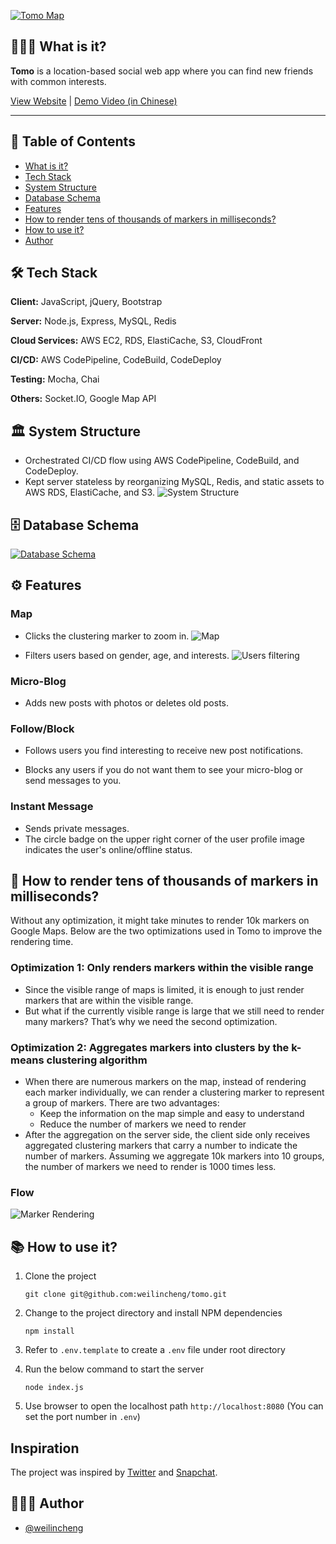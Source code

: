 [![Tomo Map](./public/images/tomo_landing_page.png?raw=true "Tomo Map")](https://tomomap.me)

## 🙋🏻‍♂️ What is it?

**Tomo** is a location-based social web app where you can find new friends with common interests.

[View Website](https://tomomap.me) | [Demo Video (in Chinese)](https://drive.google.com/file/d/1bZ81Uq8DnKeegX70wve6eDtnPS21dgKy/view)

---

## 📖 Table of Contents

- [What is it?](#🙋🏻‍♂️-what-is-it)
- [Tech Stack](#🛠-tech-stack)
- [System Structure](#🏛-system-structure)
- [Database Schema](#🗄-database-schema)
- [Features](#⚙-features)
- [How to render tens of thousands of markers in milliseconds?](#📍-how-to-render-tens-of-thousands-of-markers-in-milliseconds)
- [How to use it?](#📚-how-to-use-it)
- [Author](#👨🏻‍💻-author)

## 🛠 Tech Stack

**Client:** JavaScript, jQuery, Bootstrap

**Server:** Node.js, Express, MySQL, Redis

**Cloud Services:** AWS EC2, RDS, ElastiCache, S3, CloudFront

**CI/CD:** AWS CodePipeline, CodeBuild, CodeDeploy

**Testing:** Mocha, Chai

**Others:** Socket.IO, Google Map API

## 🏛 System Structure

- Orchestrated CI/CD flow using AWS CodePipeline, CodeBuild, and CodeDeploy.
- Kept server stateless by reorganizing MySQL, Redis, and static assets to AWS RDS, ElastiCache, and S3.
  ![System Structure](./public/images/tomo_system_structure.png?raw=true "System Structure")

## 🗄 Database Schema

[![Database Schema](./public/images/tomo_db_schema.png?raw=true "Database Schema")](https://drawsql.app/tomo-1/diagrams/tomo)

## ⚙ Features

### Map

- Clicks the clustering marker to zoom in.
  ![Map](./public/images/map_zoom_in.gif?raw=true "Map")

- Filters users based on gender, age, and interests.
  ![Users filtering](./public/images/users_filtering.gif?raw=true "Users filtering")

### Micro-Blog

- Adds new posts with photos or deletes old posts.

### Follow/Block

- Follows users you find interesting to receive new post notifications.

- Blocks any users if you do not want them to see your micro-blog or send messages to you.

### Instant Message

- Sends private messages.
- The circle badge on the upper right corner of the user profile image indicates the user's online/offline status.

## 📍 How to render tens of thousands of markers in milliseconds?

Without any optimization, it might take minutes to render 10k markers on Google Maps. Below are the two optimizations used in Tomo to improve the rendering time.

### Optimization 1: Only renders markers within the visible range

- Since the visible range of maps is limited, it is enough to just render markers that are within the visible range.
- But what if the currently visible range is large that we still need to render many markers? That’s why we need the second optimization.

### Optimization 2: Aggregates markers into clusters by the k-means clustering algorithm

- When there are numerous markers on the map, instead of rendering each marker individually, we can render a clustering marker to represent a group of markers. There are two advantages:
  - Keep the information on the map simple and easy to understand
  - Reduce the number of markers we need to render
- After the aggregation on the server side, the client side only receives aggregated clustering markers that carry a number to indicate the number of markers. Assuming we aggregate 10k markers into 10 groups, the number of markers we need to render is 1000 times less.

### Flow

![Marker Rendering](./public/images/marker_rendering.png?raw=true "Instant Message")

## 📚 How to use it?

1. Clone the project

   ```
   git clone git@github.com:weilincheng/tomo.git
   ```

2. Change to the project directory and install NPM dependencies

   ```
   npm install
   ```

3. Refer to `.env.template` to create a `.env` file under root directory

4. Run the below command to start the server

   ```
   node index.js
   ```

5. Use browser to open the localhost path `http://localhost:8080` (You can set the port number in `.env`)

## Inspiration

The project was inspired by [Twitter](https://twitter.com) and [Snapchat](https://www.snapchat.com).

## 👨🏻‍💻 Author

- [@weilincheng](https://www.github.com/weilincheng)
